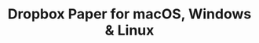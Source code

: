 ---
name: Dropbox Paper
url: 'https://www.dropbox.com/paper'
category: Productivity
title: 'Dropbox Paper for macOS, Windows & Linux'
key: dropbox-paper

---